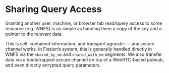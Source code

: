 # Sharing Query Access

Granting another user, machine, or browser tab read/query access to some resource \(e.g. WNFS\) is as simple as handing them a copy of the key and a pointer to the relevant data.

This is self-contained information, and transport agnostic — any secure channel works. In Fission’s system, this is generally handled directly in WNFS via the `shared_by_me` and `shared_with_me` segments. We also transfer data via a bootstrapped secure channel on top of a WebRTC-based pubsub, and even directly enrypted query parameters.

